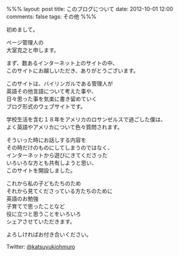 %%%
layout: post
title: このブログについて
date: 2012-10-01 12:00
comments: false
tags: その他
%%%

初めまして。

ページ管理人の<br />
大室克之と申します。

まず、数あるインターネット上のサイトの中、<br />
このサイトにお越しいただき、ありがとうございます。

このサイトは、バイリンガルである管理人が<br />
英語その他言語について考えた事や、<br />
日々思った事を気楽に書き留めていく<br />
ブログ形式のウェブサイトです。

学校生活を含む１８年をアメリカのロサンゼルスで過ごした僕は、<br />
よく英語やアメリカについて色々質問されます。

そういった時にお話しする内容を<br />
その時だけのものにしてしまうのではなく、<br />
インターネットから遊びにきてくださった<br />
いろいろな方とも共有しようと思い、<br />
このサイトを開設しました。

これから私の子どもたちのため<br />
それから見てくださっている方たちのために<br />
英語のお勉強<br />
子育てで思ったことなど<br />
役に立つと思うことをいろいろ<br />
シェアさせていただきます。

よろしければお付き合いください。

Twitter: [@katsuyukiohmuro](http://twitter.com/katsuyukiohmuro)
